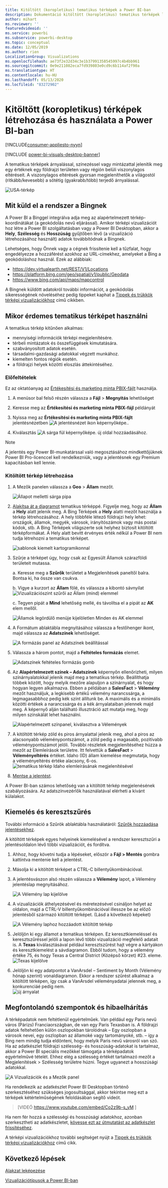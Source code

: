 ```yaml
---
title: Kitöltött (koropletikus) tematikus térképek a Power BI-ban
description: Dokumentáció kitöltött (koropletikus) tematikus térképek létrehozásához a Power BI-ban
author: mihart
ms.reviewer: ''
featuredvideoid: ''
ms.service: powerbi
ms.subservice: powerbi-desktop
ms.topic: conceptual
ms.date: 12/05/2019
ms.author: rien
LocalizationGroup: Visualizations
ms.openlocfilehash: ae73f2e32d34c3e1b37991358545997c4b4bb961
ms.sourcegitcommit: 0e9e211082eca7fd939803e0cd9c6b114af2f90a
ms.translationtype: HT
ms.contentlocale: hu-HU
ms.lasthandoff: 05/13/2020
ms.locfileid: "83272902"
---
```

# <a name="create-and-use-filled-maps-choropleth-maps-in-power-bi"></a>Kitöltött (koropletikus) térképek létrehozása és használata a Power BI-ban

[!INCLUDE[consumer-appliesto-nyyn](../includes/consumer-appliesto-nyyn.md)]

[!INCLUDE [power-bi-visuals-desktop-banner](../includes/power-bi-visuals-desktop-banner.md)]

A tematikus térképek árnyalással, színezéssel vagy mintázattal jelenítik meg egy értéknek egy földrajzi területen vagy régión belüli viszonylagos eltéréseit.  A viszonylagos eltérések gyorsan megjeleníthetők a világostól (ritkább/kevesebb) a sötétig (gyakrabb/több) terjedő árnyalással.    

![USA-térkép](media/power-bi-visualization-filled-maps-choropleths/large-map.png)

## <a name="what-is-sent-to-bing"></a>Mit küld el a rendszer a Bingnek
A Power BI a Binggel integrálva adja meg az alapértelmezett térkép-koordinátákat (a geokódolás nevű eljárással). Amikor térképi vizualizációt hoz létre a Power BI szolgáltatásban vagy a Power BI Desktopban, akkor a **Hely**, **Szélesség** és **Hosszúság** gyűjtőben lévő (a vizualizáció létrehozásához használt) adatok továbbítódnak a Bingnek.

Lehetséges, hogy Önnek vagy a cégnek frissítenie kell a tűzfalat, hogy engedélyezze a hozzáférést azokhoz az URL-címekhez, amelyeket a Bing a geokódoláshoz használ.  Ezek az alábbiak:
- https://dev.virtualearth.net/REST/V1/Locations    
- https://platform.bing.com/geo/spatial/v1/public/Geodata    
- https://www.bing.com/api/maps/mapcontrol

A Bingnek küldött adatokról további információt, a geokódolás sikerességének növeléséhez pedig tippeket kaphat a [Tippek és trükkök térképi vizualizációkhoz](power-bi-map-tips-and-tricks.md) című cikkben.

## <a name="when-to-use-a-filled-map"></a>Mikor érdemes tematikus térképet használni
A tematikus térkép kitűnően alkalmas:

* mennyiségi információk térképi megjelenítésére.
* térbeli mintázatok és összefüggések kimutatására.
* szabványosított adatok esetén.
* társadalmi-gazdasági adatokkal végzett munkához.
* kiemelten fontos régiók esetén.
* a földrajzi helyek közötti eloszlás áttekintéséhez.

### <a name="prerequisites"></a>Előfeltételek
Ez az oktatóanyag az [Értékesítési és marketing minta PBIX-fájlt](https://download.microsoft.com/download/9/7/6/9767913A-29DB-40CF-8944-9AC2BC940C53/Sales%20and%20Marketing%20Sample%20PBIX.pbix) használja.
1. A menüsor bal felső részén válassza a **Fájl** > **Megnyitás** lehetőséget
   
2. Keresse meg az **Értékesítési és marketing minta PBIX-fájl** példányát

1. Nyissa meg az **Értékesítési és marketing minta PBIX-fájlt** jelentésnézetben ![A jelentésnézet ikon képernyőképe.](media/power-bi-visualization-kpi/power-bi-report-view.png).

1. Kiválasztás ![A sárga fül képernyőképe.](media/power-bi-visualization-kpi/power-bi-yellow-tab.png) új oldal hozzáadásához.

> [!NOTE]
> A jelentés egy Power BI-munkatárssal való megosztásához mindkettőjüknek Power BI Pro-licenccel kell rendelkezniük, vagy a jelentésnek egy Premium kapacitásban kell lennie.    

### <a name="create-a-filled-map"></a>Kitöltött térkép létrehozása
1. A Mezők panelen válassza a **Geo** \> **Állam** mezőt.    

   ![Állapot melletti sárga pipa](media/power-bi-visualization-filled-maps-choropleths/power-bi-state.png)
2. [Alakítsa át a diagramot](power-bi-report-change-visualization-type.md) tematikus térképpé. Figyelje meg, hogy az **Állam** a **Hely** alatt jelenik meg. A Bing Térképek a **Hely** alatti mezőt használja a térkép létrehozásához.  A hely többféle létező földrajzi hely lehet: országok, államok, megyék, városok, irányítószámok vagy más postai kódok, stb. A Bing Térképek világszerte sok helyhez biztosít kitöltött térképformákat. A Hely alatt bevitt érvényes érték nélkül a Power BI nem tudja létrehozni a tematikus térképet.  

   ![sablonok kiemelt kartogramikonnal](media/power-bi-visualization-filled-maps-choropleths/img003.png)
3. Szűrje a térképet úgy, hogy csak az Egyesült Államok szárazföldi területeit mutassa.

   a.  Keresse meg a **Szűrők** területet a Megjelenítések paneltől balra. Bontsa ki, ha össze van csukva.

   b.  Vigye a kurzort az **Állam** fölé, és válassza a kibontó sávnyilat  
   ![Vizualizációszint szűrői az Állam (mind) elemmel](media/power-bi-visualization-filled-maps-choropleths/img004.png)

   c.  Tegyen pipát a **Mind** lehetőség mellé, és távolítsa el a pipát az **AK** elem mellől.

   ![Államok legördülő menüje kijelöletlen Minden és AK elemmel](media/power-bi-visualization-filled-maps-choropleths/img005.png)
4. A Formátum ablaktábla megnyitásához válassza a festőhenger ikont, majd válassza az **Adatszínek** lehetőséget.

    ![A formázás panel az Adatszínek beállítással](media/power-bi-visualization-filled-maps-choropleths/power-bi-colors-data.png)

5. Válassza a három pontot, majd a **Feltételes formázás** elemet.

    ![Adatszínek feltételes formázás gomb](media/power-bi-visualization-filled-maps-choropleths/power-bi-conditional.png)

6. Az **Alapértelmezett színek – Adatszínek** képernyőn ellenőrizheti, milyen színárnyalatokkal jelenik majd meg a tematikus térkép. Beállíthatja többek között, hogy melyik mezőre alapuljon a színárnyalat, és hogy hogyan legyen alkalmazva. Ebben a példában a **SalesFact** > **Vélemény** mezőt használjuk, a legkisebb értékű vélemény narancssárga, a legmagasabbhoz pedig kék színt állítunk be. A maximális és a minimális közötti értékek a narancssárga és a kék árnyalataiban jelennek majd meg. A képernyő alján található illusztráció azt mutatja meg, hogy milyen színskálát lehet használni. 

    ![Alapértelmezett színpanel, kiválasztva a Vélemények](media/power-bi-visualization-filled-maps-choropleths/power-bi-sentiment-field.png)

7. A kitöltött térkép zöld és piros árnyalattal jelenik meg, ahol a piros az alacsonyabb véleménypontszámot, a zöld pedig a magasabb, pozitívabb véleménypontszámot jelöli.  További részletek megjelenítéséhez húzza a mezőt az Elemleírások területre.  Itt felvettük a **SalesFact** > **Véleményeltérés** értéket. Idaho (ID) állam kiemelése megmutatja, hogy a véleményeltérés értéke alacsony, 6-os.
   ![tematikus térkép Idaho elemleírásának megjelenítésével](media/power-bi-visualization-filled-maps-choropleths/power-bi-idaho-filled-map.png)

10. [Mentse a jelentést](../create-reports/service-report-save.md).

A Power BI-ban számos lehetőség van a kitöltött térkép megjelenésének szabályozására. Az adatszínvezérlők használatával elérheti a kívánt külalakot. 

## <a name="highlighting-and-cross-filtering"></a>Kiemelés és keresztszűrés
További információ a Szűrök ablaktábla használatáról: [Szűrők hozzáadása jelentésekhez](../create-reports/power-bi-report-add-filter.md).

A kitöltött térképek egyes helyeinek kiemelésével a rendszer keresztszűri a jelentésoldalon lévő többi vizualizációt, és fordítva.

1. Ahhoz, hogy követni tudja a lépéseket, először a **Fájl > Mentés** gombra kattintva mentenie kell a jelentést. 

2. Másolja ki a kitöltött térképet a CTRL-C billentyűkombinációval.

3. A jelentésvászon alsó részén válassza a **Vélemény** lapot, a Vélemény jelentéslap megnyitásához.

    ![A Vélemény lap kijelölve](media/power-bi-visualization-filled-maps-choropleths/power-bi-sentiment-tab.png)

4. A vizualizációk áthelyezésével és méretezésével csináljon helyet az oldalon, majd a CTRL-V billentyűkombinációval illessze be az előző jelentésből származó kitöltött térképet. (Lásd a következő képeket)

   ![A Vélemény laphoz hozzáadott kitöltött térkép](media/power-bi-visualization-filled-maps-choropleths/power-bi-map.png)

5. Jelöljön ki egy államot a tematikus térképen.  Ez keresztkiemeléssel és keresztszűréssel jelöli a lapon lévő többi vizualizáció megfelelő adatait is. A **Texas** kiválasztásával például keresztszűrést hajt végre a kártyákon és keresztkiemelést a sávdiagramon. Ebből tudom, hogy a vélemény értéke 75, és hogy Texas a Central District (Középső körzet) #23. eleme.   
   ![Texas kijelölve](media/power-bi-visualization-filled-maps-choropleths/power-bi-filter.png)
2. Jelöljön ki egy adatpontot a VanArsdel – Sentiment by Month (Vélemény hónap szerint) vonaldiagramon. Ekkor a rendszer szűrést alkalmaz a kitöltött térképen, így csak a VanArsdel véleményadatai jelennek meg, a konkurenciáé pedig nem.  
   ![új árnyalat](media/power-bi-visualization-filled-maps-choropleths/power-bi-vanarsdel.png)

## <a name="considerations-and-troubleshooting"></a>Megfontolandó szempontok és hibaelhárítás
A térképadatok nem feltétlenül egyértelműek.  Van például egy Paris nevű város (Párizs) Franciaországban, de van egy Paris Texasban is. A földrajzi adatok feltehetően külön oszlopokban tárolódnak – Egy oszlopban a városok nevei, egy oszlopban az államoké vagy tartományoké, stb. – így a Bing nem mindig tudja eldönteni, hogy melyik Paris nevű városról van szó. Ha az adatkészlet földrajzi szélesség- és hosszúság-adatokat is tartalmaz, akkor a Power BI speciális mezőkkel támogatja a térképadatok egyértelművé tételét. Ehhez elég a szélesség értékét tartalmazó mezőt a Megjelenítések \> Szélesség területre húzni.  Tegye ugyanezt a hosszúsági adatokkal.    

![A Vizualizációk és a Mezők panel](media/power-bi-visualization-filled-maps-choropleths/pbi-latitude.png)

Ha rendelkezik az adatkészlet Power BI Desktopban történő szerkesztéséhez szükséges jogosultsággal, akkor tekintse meg ezt a térképek kétértelműségének feloldásában segítő videót.

> [VIDEÓ https://www.youtube.com/embed/Co2z9b-s_yM ]

Ha nem fér hozzá a szélességi és hosszúsági adatokhoz, azonban szerkesztheti az adatkészletet, [kövesse ezt az útmutatást az adatkészlet frissítéséhez](https://support.office.com/article/Maps-in-Power-View-8A9B2AF3-A055-4131-A327-85CC835271F7).

A térképi vizualizációkhoz további segítséget nyújt a [Tippek és trükkök térképi vizualizációkhoz](../power-bi-map-tips-and-tricks.md) című cikk.

## <a name="next-steps"></a>Következő lépések

[Alakzat leképezése](desktop-shape-map.md)

[Vizualizációtípusok a Power BI-ban](power-bi-visualization-types-for-reports-and-q-and-a.md)


